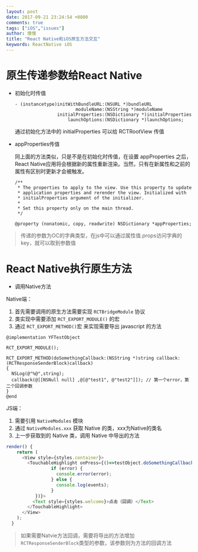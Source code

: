 ```yaml
---
layout: post
date: 2017-09-21 23:24:54 +0800
comments: true
tags: ["iOS","issues"]
author: 慢慢
title: "React Native和iOS原生方法交互"
keywords: ReactNative iOS
---
```



# 原生传递参数给React Native

- 初始化时传值

    ```objc
    - (instancetype)initWithBundleURL:(NSURL *)bundleURL
                           moduleName:(NSString *)moduleName
                    initialProperties:(NSDictionary *)initialProperties
                        launchOptions:(NSDictionary *)launchOptions;
    ```

    通过初始化方法中的 initialProperties 可以给 RCTRootView 传值

- appProperties传值

    同上面的方法类似，只是不是在初始化时传值，在设置 appProperties 之后，React Native应用将会根据新的属性重新渲染。当然，只有在新属性和之前的属性有区别时更新才会被触发。
    
    ```objc
    /**
     * The properties to apply to the view. Use this property to update
     * application properties and rerender the view. Initialized with
     * initialProperties argument of the initializer.
     *
     * Set this property only on the main thread.
     */
     
    @property (nonatomic, copy, readwrite) NSDictionary *appProperties;
    ```

> 传递的参数为OC的字典类型，在js中可以通过属性值.props访问字典的key，就可以取到参数值

# React Native执行原生方法

- 调用Native方法

Native端：

1. 首先需要调用的原生方法需要实现 `RCTBridgeModule` 协议
2. 类实现中需要添加 `RCT_EXPORT_MODULE()` 的宏
3. 通过 `RCT_EXPORT_METHOD()`宏 来实现需要导出 javascript 的方法

```
@implementation YFTestObject

RCT_EXPORT_MODULE();

RCT_EXPORT_METHOD(doSomethingCallback:(NSString *)string callback:(RCTResponseSenderBlock)callback)
{
  NSLog(@"%@",string);
  callback(@[[NSNull null] ,@[@"test1", @"test2"]]); // 第一个error，第二个回调参数
}
@end
```

JS端：

1. 需要引用 `NativeModules` 模块
2. 通过 `NativeModules.xxx` 获取 Native 的类，xxx为Native的类名
3. 上一步获取到的 Native 类，调用 Native 中导出的方法

```js
render() {
    return (
      <View style={styles.container}> 
        <TouchableHighlight onPress={()=>testObject.doSomethingCallback('点击按钮（回调）', (error,events)=>{
                 if (error) {
                   console.error(error);
                 } else {
                   console.log(events);
                 }
           })}>
          <Text style={styles.welcome}>点击（回调）</Text>
        </TouchableHighlight>
      </View>
    );
  }
```

> 如果需要Natvie方法回调，需要将导出的方法增加`RCTResponseSenderBlock`类型的参数，该参数则为方法的回调方法



